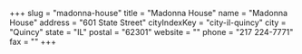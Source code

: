 +++
slug = "madonna-house"
title = "Madonna House"
name = "Madonna House"
address = "601 State Street"
cityIndexKey = "city-il-quincy"
city = "Quincy"
state = "IL"
postal = "62301"
website = ""
phone = "217 224-7771"
fax = ""
+++

